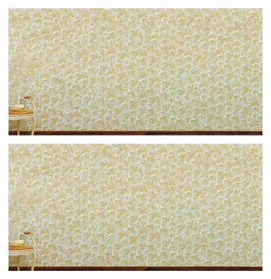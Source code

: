 
<!-- Image Map Generated by http://www.image-map.net/ -->
<img src="fondgithub.jpg" usemap="#image-map">

<map name="image-map">
    <area target="_blank" alt="test" title="test" href="https://www.google.com/" coords="615,48,46,660" shape="rect">
</map>

<p align="center">
  <img src="https://raw.githubusercontent.com/Ravaill-hack/Ravaill-hack/main/fondgithub.jpg" usemap="#image-map" width="1000">
</p>

<map name="image-map">
  <area target="_blank" alt="test" title="test" href="https://www.google.com/" coords="615,48,661,94" shape="rect">
</map>




<!--
[![Anurag's GitHub stats](https://github-readme-stats.vercel.app/api?username=Ravaill-hack&show_icons=true&theme=radical)](https://github.com/anuraghazra/github-readme-stats)

<h1 align="center">Salut, moi c'est Ton Prénom 👋</h1>
<p align="center">Bienvenue sur mon GitHub ! Voici un aperçu interactif de mes projets 👇</p>

<p align="center">
  <img src="portfolio-map.png" usemap="#projects" alt="Mes projets" width="800">
</p>

<map name="projects">
  <area shape="rect" coords="50,50,150,150" href="https://github.com/tonpseudo/projet1" alt="Projet 1" />
  <area shape="rect" coords="200,50,300,150" href="https://github.com/tonpseudo/projet2" alt="Projet 2" />
  <area shape="rect" coords="350,50,450,150" href="https://github.com/tonpseudo/projet3" alt="Projet 3" />
  Ajoute autant de zones que nécessaire
</map>

---

🎨 **Chaque icône est cliquable !**
N'hésite pas à explorer mes projets en cliquant sur l'image ci-dessus.



**Ravaill-hack/Ravaill-hack** is a ✨ _special_ ✨ repository because its `README.md` (this file) appears on your GitHub profile.

Here are some ideas to get you started:

- 🔭 I’m currently working on ...
- 🌱 I’m currently learning ...
- 👯 I’m looking to collaborate on ...
- 🤔 I’m looking for help with how to make seitan
- 💬 Ask me about 19th century architecture
- 📫 How to reach me: ...
- ⚡ Fun fact: ...
-->
